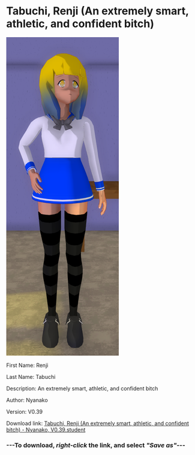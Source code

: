 # Tabuchi, Renji (An extremely smart, athletic, and confident bitch)

<img src = "https://raw.githubusercontent.com/Arbiter1223/Daigaku-Gurashi-Custom-Students/master/Students/Files/Tabuchi%2C%20Renji%20(An%20extremely%20smart%2C%20athletic%2C%20and%20confident%20bitch).png">

First Name: Renji

Last Name: Tabuchi

Description: An extremely smart, athletic, and confident bitch

Author: Nyanako

Version: V0.39

Download link: <a href="https://raw.githubusercontent.com/Arbiter1223/Daigaku-Gurashi-Custom-Students/master/Students/Files/Tabuchi%2C%20Renji%20(An%20extremely%20smart%2C%20athletic%2C%20and%20confident%20bitch)%20-%20Nyanako%2C%20V0.39.student">Tabuchi, Renji (An extremely smart, athletic, and confident bitch) - Nyanako, V0.39.student</a>

### ---**To download, _right-click_ the link, and select _"Save as"_**---
